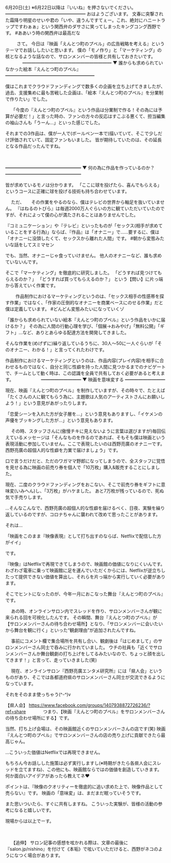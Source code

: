 6月20日(土) ※6月22日以降は『いいね』を押さないでください。
━━━━━━━━━━━━━━━━━━
おはようございます。
文春に突撃された霜降り明星のせいや君の「いや、違うんですてぇー。これ、絶対にハニートラップですわぁぁ」という関西弁のダサさに笑ってしまったキングコング西野です。
#ああいう時の関西弁は最高だな

　
　
さて。
今日は『映画「えんとつ町のプペル」の広告戦略を考える』というテーマでお話ししたいと思います。
僕の「モノ作り」と「マーケティング」の核となるような話なので、サロンメンバーの皆様と共有しておきたいです。
　
　
 　
━━━━━━━━━━━━━━━━━━━━
▼ 誰からも求められていなかった絵本『えんとつ町のプペル』
━━━━━━━━━━━━━━━━━━━━

僕はこれまでクラウドファンディングで数多くの企画を立ち上げてきましたが、過去、支援集めに最も苦戦した企画は、「絵本『えんとつ町のプペル』を分業制で作りたい」でした。

　
「今度の『えんとつ町のプペル』という作品は分業制で作る！その為には予算が必要だ！」と言った時の、ファンの方々の反応はすこぶる悪くて、担当編集の袖山さんも「うーん…」といった感じでした。

それまでの3作品は、僕が一人で(ボールペン一本で)描いていて、そこで少しだけ評価されていて、固定ファンもいました。
皆が期待していたのは、その延長となる作品だったんですね。

　

━━━━━━━━━━━━━━━━━
▼ 何の為に作品を作っているのか？
━━━━━━━━━━━━━━━━━

皆が求めているモノは分かります。
「ここに球を投げたら、喜んでもらえる」というコースに正確に球を投げる技術も持ち合わせています。

　
ただ、
　
その作業をやるのなら、僕はテレビの世界から軸足を抜いていません。
『はねるのトびら』は毎週2000万人ぐらいの方に観ていただいていたのですが、それによって僕の心が満たされることはありませんでした。

『コミュニケーション』や『テレビ』といったものが「セックス(相手が求めていることをする行為)」ならば、『作品』は「オナニー」で……要するに、僕は「オナニーに没頭したくて、セックスから離れた人間」です。
#朝から変態みたいな話をしてスミマセン

でも、当然、オナニーじゃ食っていけません。
他人のオナニーなど、誰も求めていないんです。
　

そこで「マーケティング」を徹底的に研究しました。
「どうすれば見つけてもらえるのか？」
「どうすれば買ってもらえるのか？」
という【問い】に片っ端から答えていく作業です。

　　
作品制作におけるマーケティングというのは、「セックス相手の性感帯を探す作業」ではなく、「作家の圧倒的なオナニーを商業ベースにのせる作業」だと僕は定義しています。
#どんどん変態みたいになっていくゾ

「誰からも求められていない絵本『えんとつ町のプペル』という作品をいかに届けるか？」
その為に人間の行動心理を学び、「個展→おみやげ」「無料公開」「ギフト」…など、ありとあらゆる配達方法を開発してきました。

そんな作業を(めげずに)繰り返しているうちに、30人～50に一人ぐらいが「そのオナニー、わかる！」と言ってくれたわけです。

作品制作におけるマーケティングというのは、作品内容(プレイ内容)を相手に合わせるものではなく、自分と同じ性癖を持った人間に見つかるまでのナビゲートで、チームとして動く時は、この認識を全員で共有しておく必要があると考えます。
　
　　
　　
━━━━━━━━━
▼ 映画を意味変する
━━━━━━━━━

現在、映画『えんとつ町のプペル』を制作していますが、その時々で、たとえば「たくさんの人に観てもらう為に、主題歌は人気のアーティストさんにお願いしよう！」という意見があがったりします。

「恋愛シーンを入れた方が女子層を…」という意見もありますし、「イケメンの声優をブッキングした方が…」という意見もあります。

　
その時、スタッフさんに(傲慢チキに見えないように言葉は選びますが)毎回伝えているメッセージは「そんなものを作るのであれば、そもそも僕は映画という表現活動に参加していません。ここで表現したいのは西野亮廣のオナニーです。西野亮廣の超個人的な性癖を力業で届けましょう」です。

口で言うだけだと、ただのワガママ野郎になってしまうので、全スタッフに覚悟を見せる為に映画の前売り券を個人で「10万枚」購入&販売することにしました。

現在、二度のクラウドファンディングをおこない、そこで前売り券をギフトに意味変(いみへん)し、「3万枚」がハケました。
あと7万枚が残っているので、死ぬ気で手売りします。

…そんなこんなで、西野亮廣の超個人的な性癖を届けるべく、日夜、実験を繰り返しているのですが、コロナちゃんに襲われて改めて思ったことがあります。

それは…

「映画をこのまま『映像表現』として打ち出すのならば、Netflixで配信した方がイイ」

です。

『映像』はNetflixで再現できてしまうので、映画館の価値になりにくいんです。
わざわざ電車に乗って映画館に足を運んでいただくからには、Netflixが逆立ちしたって提供できない価値を算出し、それらを片っ端から実行していく必要があります。

そこでヒントになったのが、今年一月におこなった舞台『えんとつ町のプペル』です。

　
あの時、オンラインサロン内でスレッドを作り、サロンメンバーさんが観に来られる回を可視化したんです。
その瞬間、舞台『えんとつ町のプペル』が【サロンメンバーさんの待ち合わせ場所】となり、「サロンメンバーに会いたいから舞台を観に行く」といった“観劇理由”が追加されたんですね。

　
事前にコメント欄で集合場所を共有し合い、観劇後は「はじめまして」のサロンメンバーさん同士で呑みに行かれていました。
ウチの社員も「近くでサロンメンバーさんか舞台観劇の打ち上げをしてるみたいなので、ちょっと顔を出してきます！」と言って、走っていきました(笑)

　
現在、オンラインサロン『西野亮廣エンタメ研究所』には「県人会」というものがあり、そこでは各都道府県のサロンメンバーさん同士が交流できるようになっています。

それをそのまま使っちゃう(^-^)v

【県人会】
https://www.facebook.com/groups/1407938872726236/?ref=share
　
　　
つまり、【映画『えんとつ町のプペル』をサロンメンバーさんの待ち合わせ場所にする】です。

当然、打ち上げ会場は、その映画館近くのサロンメンバーさんの店です(笑)
映画『えんとつ町のプペル』でサロンメンバーさんの店の売り上げに貢献できたら最高じゃん。

…こういった価値はNetflixでは再現できません。
　

もちろん今お話しした施策は必ず実行しますし(※時期がきたら各県人会にスレッドを立てますね)、この他にも、映画館ならではの価値を創造していきます。
何か面白いアイデアがあったら教えてネ❤️

ポイントは、『映像のクオリティーを徹底的に追い求めた上で、映像作品として売らない』です。
映画の「意味変」は、まだまだ眠っていそうです。

また思いついたら、すぐに共有しますね。
こういった実験が、皆様の活動の参考になると嬉しいです。

現場からは以上でーす。

　

　
【追伸】
サロン記事の感想を呟かれる際は、文章の最後に『salon.jp/nishino』を付けて《本垢》で呟いていただけると、西野がネコのようになつく場合があります。
